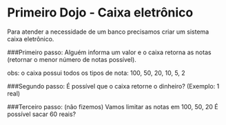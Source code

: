 # Primeiro Dojo - Caixa eletrônico

Para atender a necessidade de um banco precisamos criar um sistema caixa eletrônico.

###Primeiro passo:
Alguém informa um valor e o caixa retorna as notas 
(retornar o menor número de notas possível).

obs: o caixa possui todos os tipos de nota: 100, 50, 20, 10, 5, 2

###Segundo passo:
É possível que o caixa retorne o dinheiro? (Exemplo: 1 real)

###Terceiro passo: (não fizemos)
Vamos limitar as notas em 100, 50, 20
É possível sacar 60 reais?

